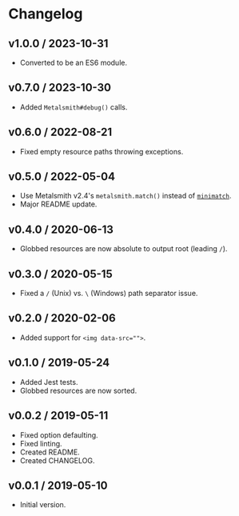 # Changelog

## v1.0.0 / 2023-10-31

- Converted to be an ES6 module.

## v0.7.0 / 2023-10-30

- Added `Metalsmith#debug()` calls.

## v0.6.0 / 2022-08-21

- Fixed empty resource paths throwing exceptions.

## v0.5.0 / 2022-05-04

- Use Metalsmith v2.4's `metalsmith.match()` instead of [`minimatch`](https://www.npmjs.com/package/minimatch).
- Major README update.

## v0.4.0 / 2020-06-13

- Globbed resources are now absolute to output root (leading `/`).

## v0.3.0 / 2020-05-15

- Fixed a `` / `` (Unix) vs. `` \ `` (Windows) path separator issue.

## v0.2.0 / 2020-02-06

- Added support for `<img data-src="">`.

## v0.1.0 / 2019-05-24

- Added Jest tests.
- Globbed resources are now sorted.

## v0.0.2 / 2019-05-11

- Fixed option defaulting.
- Fixed linting.
- Created README.
- Created CHANGELOG.

## v0.0.1 / 2019-05-10

- Initial version.
